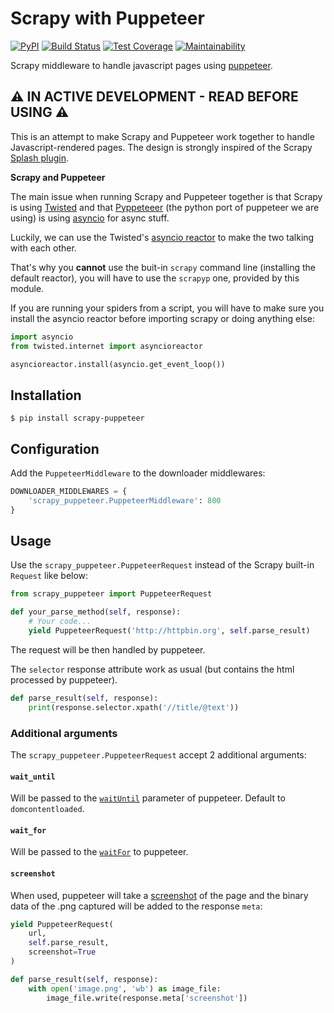 # Scrapy with Puppeteer
[![PyPI](https://img.shields.io/pypi/v/scrapy-puppeteer.svg)](https://pypi.python.org/pypi/scrapy-puppeteer) [![Build Status](https://travis-ci.org/clemfromspace/scrapy-puppeteer.svg?branch=master)](https://travis-ci.org/clemfromspace/scrapy-puppeteer) [![Test Coverage](https://api.codeclimate.com/v1/badges/86603b736e684dd4f8c9/test_coverage)](https://codeclimate.com/github/clemfromspace/scrapy-puppeteer/test_coverage) [![Maintainability](https://api.codeclimate.com/v1/badges/86603b736e684dd4f8c9/maintainability)](https://codeclimate.com/github/clemfromspace/scrapy-puppeteer/maintainability)

Scrapy middleware to handle javascript pages using [puppeteer](https://github.com/GoogleChrome/puppeteer).

## ⚠ IN ACTIVE DEVELOPMENT - READ BEFORE USING ⚠

This is an attempt to make Scrapy and Puppeteer work together to handle Javascript-rendered pages.
The design is strongly inspired of the Scrapy [Splash plugin](https://github.com/scrapy-plugins/scrapy-splash).

**Scrapy and Puppeteer**

The main issue when running Scrapy and Puppeteer together is that Scrapy is using [Twisted](https://twistedmatrix.com/trac/) and that [Pyppeteeer](https://miyakogi.github.io/pyppeteer/) (the python port of puppeteer we are using) is using [asyncio](https://docs.python.org/3/library/asyncio.html) for async stuff. 

Luckily, we can use the Twisted's [asyncio reactor](https://twistedmatrix.com/documents/18.4.0/api/twisted.internet.asyncioreactor.html) to make the two talking with each other.

That's why you **cannot** use the buit-in `scrapy` command line (installing the default reactor), you will have to use the `scrapyp` one, provided by this module.

If you are running your spiders from a script, you will have to make sure you install the asyncio reactor before importing scrapy or doing anything else:

```python
import asyncio
from twisted.internet import asyncioreactor

asyncioreactor.install(asyncio.get_event_loop())
```


## Installation
```
$ pip install scrapy-puppeteer
```

## Configuration
Add the `PuppeteerMiddleware` to the downloader middlewares:
```python
DOWNLOADER_MIDDLEWARES = {
    'scrapy_puppeteer.PuppeteerMiddleware': 800
}
```


## Usage
Use the `scrapy_puppeteer.PuppeteerRequest` instead of the Scrapy built-in `Request` like below:
```python
from scrapy_puppeteer import PuppeteerRequest

def your_parse_method(self, response):
    # Your code...
    yield PuppeteerRequest('http://httpbin.org', self.parse_result)
```
The request will be then handled by puppeteer.

The `selector` response attribute work as usual (but contains the html processed by puppeteer).

```python
def parse_result(self, response):
    print(response.selector.xpath('//title/@text'))
``` 

### Additional arguments
The `scrapy_puppeteer.PuppeteerRequest` accept 2 additional arguments:

#### `wait_until`

Will be passed to the [`waitUntil`](https://miyakogi.github.io/pyppeteer/_modules/pyppeteer/page.html#Page.goto) parameter of puppeteer.
Default to `domcontentloaded`.

#### `wait_for`
Will be passed to the [`waitFor`](https://miyakogi.github.io/pyppeteer/reference.html?highlight=image#pyppeteer.page.Page.waitFor) to puppeteer.

#### `screenshot`
When used, puppeteer will take a [screenshot](https://miyakogi.github.io/pyppeteer/reference.html?highlight=headers#pyppeteer.page.Page.screenshot) of the page and the binary data of the .png captured will be added to the response `meta`:
```python
yield PuppeteerRequest(
    url,
    self.parse_result,
    screenshot=True
)

def parse_result(self, response):
    with open('image.png', 'wb') as image_file:
        image_file.write(response.meta['screenshot'])
```

